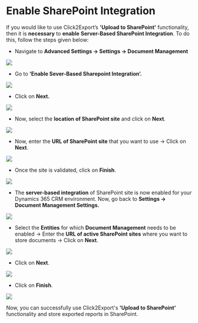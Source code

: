 # Enable SharePoint Integration

If you would like to use Click2Export’s **'Upload to SharePoint'** functionality, then it is **necessary** to **enable** **Server-Based SharePoint Integration**. To do this, follow the steps given below:

* Navigate to **Advanced Settings -> Settings -> Document Management**

![](<../../.gitbook/assets/1 (391).png>)

* Go to **‘Enable Sever-Based Sharepoint Integration’.**

![](<../../.gitbook/assets/1 (189).png>)

* Click on **Next.**

![](<../../.gitbook/assets/1 (370).png>)

* Now, select the **location of SharePoint site** and click on **Next**.

![](<../../.gitbook/assets/1 (176).png>)

* Now, enter the **URL of SharePoint site** that you want to use -> Click on **Next**.

![](<../../.gitbook/assets/1 (239).png>)

* Once the site is validated, click on **Finish**.

![](<../../.gitbook/assets/1 (32).png>)

* The **server-based integration** of SharePoint site is now enabled for your Dynamics 365 CRM environment. Now, go back to **Settings -> Document Management Settings.**

![](<../../.gitbook/assets/1 (2) (2).png>)

* Select the **Entities** for which **Document Management** needs to be enabled -> Enter the **URL of active SharePoint sites** where you want to store documents -> Click on **Next**.

![](<../../.gitbook/assets/1 (92).png>)

* Click on **Next**.

![](<../../.gitbook/assets/1 (318).png>)

* Click on **Finish**.

![](<../../.gitbook/assets/1 (168).png>)

Now, you can successfully use Click2Export's **'Upload to SharePoint'** functionality and store exported reports in SharePoint.
